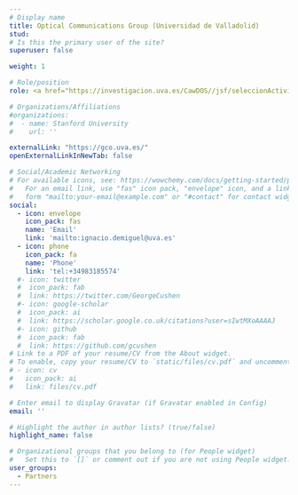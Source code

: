 ```yaml
---
# Display name
title: Optical Communications Group (Universidad de Valladolid)
stud:
# Is this the primary user of the site?
superuser: false

weight: 1

# Role/position
role: <a href="https://investigacion.uva.es/CawDOS//jsf/seleccionActividades/seleccionActividades.jsf?id=7113cd0f4e4a295a&idioma=es&tipo=activ,&elmeucv=N">Ignacio de Miguel Jiménez</a> <br> <a href="https://investigacion.uva.es/CawDOS//jsf/seleccionActividades/seleccionActividades.jsf?id=fe9385c725979c89&idioma=es&tipo=activ,&elmeucv=N">Noemí Merayo Álvarez</a> <br>  Subproject - Multi-stakeholder Network Planning and Orchestration for Reliable and Secure Connected Mobility - Optical Network Planning and Operation (ONOFRE-4-UVa). Ref. PID2023-148104OB-C41

# Organizations/Affiliations
#organizations:
#  - name: Stanford University
#    url: ''

externalLink: "https://gco.uva.es/"
openExternalLinkInNewTab: false

# Social/Academic Networking
# For available icons, see: https://wowchemy.com/docs/getting-started/page-builder/#icons
#   For an email link, use "fas" icon pack, "envelope" icon, and a link in the
#   form "mailto:your-email@example.com" or "#contact" for contact widget.
social:
  - icon: envelope
    icon_pack: fas
    name: 'Email'
    link: 'mailto:ignacio.demiguel@uva.es'
  - icon: phone
    icon_pack: fa
    name: 'Phone'
    link: 'tel:+34983185574'
  #- icon: twitter
  #  icon_pack: fab
  #  link: https://twitter.com/GeorgeCushen
  #- icon: google-scholar
  #  icon_pack: ai
  #  link: https://scholar.google.co.uk/citations?user=sIwtMXoAAAAJ
  #- icon: github
  #  icon_pack: fab
  #  link: https://github.com/gcushen
# Link to a PDF of your resume/CV from the About widget.
# To enable, copy your resume/CV to `static/files/cv.pdf` and uncomment the lines below.
# - icon: cv
#   icon_pack: ai
#   link: files/cv.pdf

# Enter email to display Gravatar (if Gravatar enabled in Config)
email: ''

# Highlight the author in author lists? (true/false)
highlight_name: false

# Organizational groups that you belong to (for People widget)
#   Set this to `[]` or comment out if you are not using People widget.
user_groups:
  - Partners
---
```


